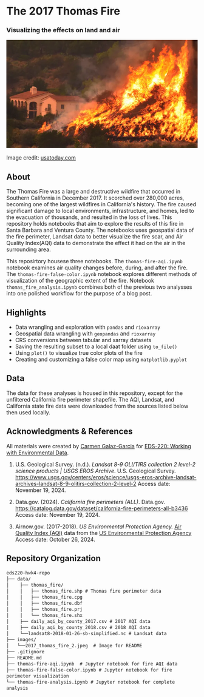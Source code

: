 # The 2017 Thomas Fire
### Visualizing the effects on land and air

<img src="images/2017_thomas_fire_2.jpeg" width="800"/>

Image credit: [usatoday.com](https://www.usatoday.com/story/news/2017/12/26/californias-largest-recorded-wildfire-winding-down-firefighters-gain-upper-hand/982571001/)

## About
The Thomas Fire was a large and destructive wildfire that occurred in Southern California in December 2017. It scorched over 280,000 acres, becoming one of the largest wildfires in California's history. The fire caused significant damage to local environments, infrastructure, and homes, led to the evacuation of thousands, and resulted in the loss of lives. This repository holds notebooks that aim to explore the results of this fire in Santa Barbara and Ventura County. The notebooks uses geospatial data of the fire perimeter, Landsat data to better visualize the fire scar, and Air Quality Index(AQI) data to demonstrate the effect it had on the air in the surrounding area.


This reposirtory housese three notebooks. The `thomas-fire-aqi.ipynb` notebook examines air quality changes before, during, and after the fire. The `thomas-fire-false-color.ipynb` notebook explores different methods of visualization of the geographic extent of the fire. Notebook `thomas_fire_analysis.ipynb` combines both of the previous two analysses into one polished workflow for the purpose of a blog post.

## Highlights

- Data wrangling and exploration with `pandas` and `rioxarray`
- Geospatial data wrangling with `geopandas` and `rioxarray`
- CRS conversions between tabular and xarray datasets
- Saving the resulting subset to a local daat folder using `to_file()`
- Using `plot()` to visualize true color plots of the fire
- Creating and customizing a false color map using `matplotlib.pyplot`



## Data
The data for these analyses is housed in this repository, except for the unfiltered California fire perimeter shapefile. The AQI, Landsat, and California state fire data were downloaded from the sources listed below then used locally. 

## Acknowledgments & References

All materials were created by [Carmen Galaz-Garcia](https://github.com/carmengg) for [EDS-220: Working with Environmental Data](https://meds-eds-220.github.io/MEDS-eds-220-course/).

1. U.S. Geological Survey. (n.d.). *Landsat 8-9 OLI/TIRS collection 2 level-2 science products | USGS EROS Archive*. U.S. Geological Survey. https://www.usgs.gov/centers/eros/science/usgs-eros-archive-landsat-archives-landsat-8-9-olitirs-collection-2-level-2 Access date: November 19, 2024.

2. Data.gov. (2024). *California fire perimeters (ALL)*. Data.gov. https://catalog.data.gov/dataset/california-fire-perimeters-all-b3436 Access date: November 19, 2024.

3. Airnow.gov. (2017-2018).  *US Environmental Protection Agency.* [Air Quality Index (AQI)](https://www.airnow.gov/aqi/aqi-basics/) data from the [US Environmental Protection Agency](https://www.epa.gov)  Access date: October 26, 2024.

## Repository Organization

 ```
 eds220-hwk4-repo                
├── data/
│    ├── thomas_fire/
│    │   ├── thomas_fire.shp # Thomas fire perimeter data
│    │   ├── thomas_fire.cpg
│    │   ├── thomas_fire.dbf
│    │   ├── thomas_fire.prj
│    │   └── thomas_fire.shx
│    ├── daily_aqi_by_county_2017.csv # 2017 AQI data
│    ├── daily_aqi_by_county_2018.csv # 2018 AQI data
│    └──landsat8-2018-01-26-sb-simplified.nc # Landsat data
├── images/                       
│   └──2017_thomas_fire_2.jpeg  # Image for README
├── .gitignore   
├── README.md    
├── thomas-fire-aqi.ipynb  # Jupyter notebook for fire AQI data 
├── thomas-fire-false-color.ipynb # Jupyter notebook for fire perimeter visualization    
└── thomas-fire-analysis.ipynb # Jupyter notebook for complete analysis    
``` 

